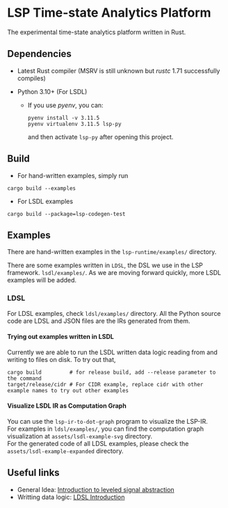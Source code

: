 # LSP Time-state Analytics Platform

The experimental time-state analytics platform written in Rust.

## Dependencies

- Latest Rust compiler (MSRV is still unknown but _rustc_ 1.71 successfully compiles)

- Python 3.10+ (For LSDL)
  - If you use _pyenv_, you can:

    ```shell
    pyenv install -v 3.11.5
    pyenv virtualenv 3.11.5 lsp-py
    ```

    and then activate `lsp-py` after opening this project.

## Build

- For hand-written examples, simply run
  
```shell
cargo build --examples
```

- For LSDL examples

```shell
cargo build --package=lsp-codegen-test
```

## Examples

There are hand-written examples in the `lsp-runtime/examples/` directory.

There are some examples written in `LDSL`, the DSL we use in the LSP framework. `lsdl/examples/`. As we are moving forward quickly, more LSDL examples will be added.

### LDSL

For LDSL examples, check `ldsl/examples/` directory. All the Python source code are LDSL and JSON files are the IRs generated from them.

#### Trying out examples written in LSDL

Currently we are able to run the LSDL written data logic reading from and writing to files on disk.
To try out that,

```shell
cargo build         # for release build, add --release parameter to the command
target/release/cidr # For CIDR example, replace cidr with other example names to try out other examples
```

#### Visualize LSDL IR as Computation Graph

You can use the `lsp-ir-to-dot-graph` program to visualize the LSP-IR. \
For examples in `ldsl/examples/`, you can find the computation graph visualization at `assets/lsdl-example-svg` directory. \
For the generated code of all LDSL examples, please check the `assets/lsdl-example-expanded` directory.

## Useful links

- General Idea: [Introduction to leveled signal abstraction](https://conviva.atlassian.net/wiki/spaces/~712020f765b3b30d0e446096dbfeb73b527a21/pages/1879934386/LSP+High+Level+Design)
- Writting data logic: [LDSL Introduction](https://conviva.atlassian.net/wiki/spaces/~712020f765b3b30d0e446096dbfeb73b527a21/pages/1903166610/The+LSDL+Specification)
